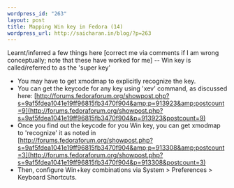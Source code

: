 ```yaml
--- 
wordpress_id: "263"
layout: post
title: Mapping Win key in Fedora (14)
wordpress_url: http://saicharan.in/blog/?p=263
---
```

Learnt/inferred a few things here [correct me via comments if I am wrong conceptually; note that these have worked for me] -- Win key is called/referred to as the 'super key'
- You may have to get xmodmap to explicitly recognize the key.
- You can get the keycode for any key using 'xev' command, as discussed here: [http://forums.fedoraforum.org/showpost.php?s=9af5fdea1041e19ff96815fb3470f904&amp;p=913923&amp;postcount=9](http://forums.fedoraforum.org/showpost.php?s=9af5fdea1041e19ff96815fb3470f904&p=913923&postcount=9)
- Once you find out the keycode for you Win key, you can get xmodmap to 'recognize' it as noted in [http://forums.fedoraforum.org/showpost.php?s=9af5fdea1041e19ff96815fb3470f904&amp;p=913308&amp;postcount=3](http://forums.fedoraforum.org/showpost.php?s=9af5fdea1041e19ff96815fb3470f904&p=913308&postcount=3)
- Then, configure Win+key combinations via System &gt; Preferences &gt; Keyboard Shortcuts.
